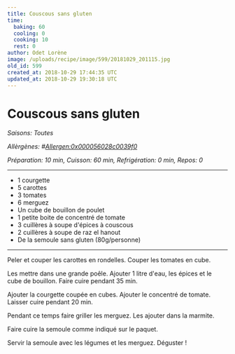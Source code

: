 ```yaml
---
title: Couscous sans gluten
time:
  baking: 60
  cooling: 0
  cooking: 10
  rest: 0
author: Odet Lorène
image: /uploads/recipe/image/599/20181029_201115.jpg
old_id: 599
created_at: 2018-10-29 17:44:35 UTC
updated_at: 2018-10-29 19:30:18 UTC
---
```


# Couscous sans gluten

_Saisons: Toutes_

_Allèrgènes: #<Allergen:0x000056028c0039f0>_

_Préparation: 10 min, Cuisson: 60 min, Refrigération: 0 min, Repos: 0_

---

- 1 courgette
- 5 carottes
- 3 tomates
- 6 merguez
- Un cube de bouillon de poulet
- 1 petite boite de concentré de tomate
- 3 cuillères à soupe d'épices à couscous
- 2 cuillères à soupe de raz el hanout
- De la semoule sans gluten (80g/personne)

---

Peler et couper les carottes en rondelles. Couper les tomates en cube.

Les mettre dans une grande poêle. Ajouter 1 litre d'eau, les épices et le cube de bouillon. Faire cuire pendant 35 min.

Ajouter la courgette coupée en cubes. Ajouter le concentré de tomate. Laisser cuire pendant 20 min.

Pendant ce temps faire griller les merguez. Les ajouter dans la marmite.

Faire cuire la semoule comme indiqué sur le paquet.

Servir la semoule avec les légumes et les merguez. Déguster !
